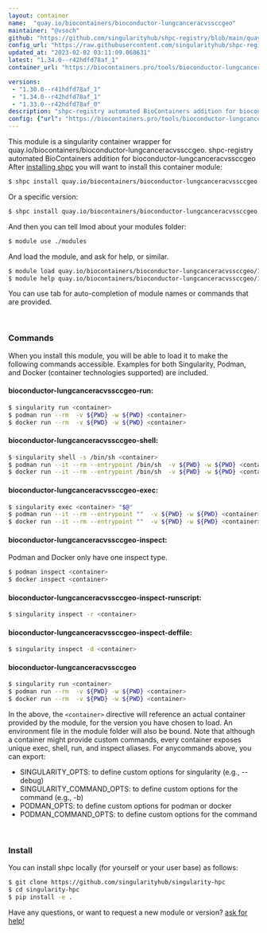 ```yaml
---
layout: container
name:  "quay.io/biocontainers/bioconductor-lungcanceracvssccgeo"
maintainer: "@vsoch"
github: "https://github.com/singularityhub/shpc-registry/blob/main/quay.io/biocontainers/bioconductor-lungcanceracvssccgeo/container.yaml"
config_url: "https://raw.githubusercontent.com/singularityhub/shpc-registry/main/quay.io/biocontainers/bioconductor-lungcanceracvssccgeo/container.yaml"
updated_at: "2023-02-02 03:11:09.068631"
latest: "1.34.0--r42hdfd78af_1"
container_url: "https://biocontainers.pro/tools/bioconductor-lungcanceracvssccgeo"

versions:
 - "1.30.0--r41hdfd78af_1"
 - "1.34.0--r42hdfd78af_1"
 - "1.33.0--r42hdfd78af_0"
description: "shpc-registry automated BioContainers addition for bioconductor-lungcanceracvssccgeo"
config: {"url": "https://biocontainers.pro/tools/bioconductor-lungcanceracvssccgeo", "maintainer": "@vsoch", "description": "shpc-registry automated BioContainers addition for bioconductor-lungcanceracvssccgeo", "latest": {"1.34.0--r42hdfd78af_1": "sha256:bcb752a41e6f3539d6ddfb87dd96f72b55391d74ca595c00a614c6a0524e27b6"}, "tags": {"1.30.0--r41hdfd78af_1": "sha256:a85961ba83366da8f9889e4b3817fa615b556d7b8dd4b1fdf9888594c00d2d2c", "1.34.0--r42hdfd78af_1": "sha256:bcb752a41e6f3539d6ddfb87dd96f72b55391d74ca595c00a614c6a0524e27b6", "1.33.0--r42hdfd78af_0": "sha256:454c20900dc158b8d96ed1bd07575df0bbccff6d76c4adf41a69eb425988a825"}, "docker": "quay.io/biocontainers/bioconductor-lungcanceracvssccgeo"}
---
```


This module is a singularity container wrapper for quay.io/biocontainers/bioconductor-lungcanceracvssccgeo.
shpc-registry automated BioContainers addition for bioconductor-lungcanceracvssccgeo
After [installing shpc](#install) you will want to install this container module:


```bash
$ shpc install quay.io/biocontainers/bioconductor-lungcanceracvssccgeo
```

Or a specific version:

```bash
$ shpc install quay.io/biocontainers/bioconductor-lungcanceracvssccgeo:1.34.0--r42hdfd78af_1
```

And then you can tell lmod about your modules folder:

```bash
$ module use ./modules
```

And load the module, and ask for help, or similar.

```bash
$ module load quay.io/biocontainers/bioconductor-lungcanceracvssccgeo/1.34.0--r42hdfd78af_1
$ module help quay.io/biocontainers/bioconductor-lungcanceracvssccgeo/1.34.0--r42hdfd78af_1
```

You can use tab for auto-completion of module names or commands that are provided.

<br>

### Commands

When you install this module, you will be able to load it to make the following commands accessible.
Examples for both Singularity, Podman, and Docker (container technologies supported) are included.

#### bioconductor-lungcanceracvssccgeo-run:

```bash
$ singularity run <container>
$ podman run --rm  -v ${PWD} -w ${PWD} <container>
$ docker run --rm  -v ${PWD} -w ${PWD} <container>
```

#### bioconductor-lungcanceracvssccgeo-shell:

```bash
$ singularity shell -s /bin/sh <container>
$ podman run --it --rm --entrypoint /bin/sh  -v ${PWD} -w ${PWD} <container>
$ docker run --it --rm --entrypoint /bin/sh  -v ${PWD} -w ${PWD} <container>
```

#### bioconductor-lungcanceracvssccgeo-exec:

```bash
$ singularity exec <container> "$@"
$ podman run --it --rm --entrypoint ""  -v ${PWD} -w ${PWD} <container> "$@"
$ docker run --it --rm --entrypoint ""  -v ${PWD} -w ${PWD} <container> "$@"
```

#### bioconductor-lungcanceracvssccgeo-inspect:

Podman and Docker only have one inspect type.

```bash
$ podman inspect <container>
$ docker inspect <container>
```

#### bioconductor-lungcanceracvssccgeo-inspect-runscript:

```bash
$ singularity inspect -r <container>
```

#### bioconductor-lungcanceracvssccgeo-inspect-deffile:

```bash
$ singularity inspect -d <container>
```



#### bioconductor-lungcanceracvssccgeo

```bash
$ singularity run <container>
$ podman run --rm  -v ${PWD} -w ${PWD} <container>
$ docker run --rm  -v ${PWD} -w ${PWD} <container>
```


In the above, the `<container>` directive will reference an actual container provided
by the module, for the version you have chosen to load. An environment file in the
module folder will also be bound. Note that although a container
might provide custom commands, every container exposes unique exec, shell, run, and
inspect aliases. For anycommands above, you can export:

 - SINGULARITY_OPTS: to define custom options for singularity (e.g., --debug)
 - SINGULARITY_COMMAND_OPTS: to define custom options for the command (e.g., -b)
 - PODMAN_OPTS: to define custom options for podman or docker
 - PODMAN_COMMAND_OPTS: to define custom options for the command

<br>

### Install

You can install shpc locally (for yourself or your user base) as follows:

```bash
$ git clone https://github.com/singularityhub/singularity-hpc
$ cd singularity-hpc
$ pip install -e .
```

Have any questions, or want to request a new module or version? [ask for help!](https://github.com/singularityhub/singularity-hpc/issues)